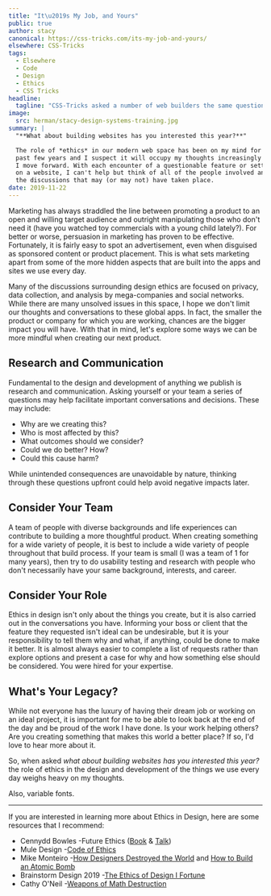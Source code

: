 ```yaml
---
title: "It\u2019s My Job, and Yours"
public: true
author: stacy
canonical: https://css-tricks.com/its-my-job-and-yours/
elsewhere: CSS-Tricks
tags:
  - Elsewhere
  - Code
  - Design
  - Ethics
  - CSS Tricks
headline:
  tagline: "CSS-Tricks asked a number of web builders the same question\u2026"
image:
  src: herman/stacy-design-systems-training.jpg
summary: |
  "**What about building websites has you interested this year?**"

  The role of *ethics* in our modern web space has been on my mind for the
  past few years and I suspect it will occupy my thoughts increasingly as
  I move forward. With each encounter of a questionable feature or setting
  on a website, I can't help but think of all of the people involved and
  the discussions that may (or may not) have taken place.
date: 2019-11-22
---
```


Marketing has always straddled the line between promoting a product to
an open and willing target audience and outright manipulating those who
don't need it (have you watched toy commercials with a young child
lately?). For better or worse, persuasion in marketing has proven to be
effective. Fortunately, it is fairly easy to spot an advertisement, even
when disguised as sponsored content or product placement. This is what
sets marketing apart from some of the more hidden aspects that are built
into the apps and sites we use every day.

Many of the discussions surrounding design ethics are focused on
privacy, data collection, and analysis by mega-companies and social
networks. While there are many unsolved issues in this space, I hope we
don't limit our thoughts and conversations to these global apps. In
fact, the smaller the product or company for which you are working,
chances are the bigger impact you will have. With that in mind, let's
explore some ways we can be more mindful when creating our next product.

## Research and Communication

Fundamental to the design and development of anything we publish is
research and communication. Asking yourself or your team a series of
questions may help facilitate important conversations and decisions.
These may include:

-   Why are we creating this?
-   Who is most affected by this?
-   What outcomes should we consider?
-   Could we do better? How?
-   Could this cause harm?

While unintended consequences are unavoidable by nature, thinking
through these questions upfront could help avoid negative impacts later.

## Consider Your Team

A team of people with diverse backgrounds and life experiences can
contribute to building a more thoughtful product. When creating
something for a wide variety of people, it is best to include a wide
variety of people throughout that build process. If your team is small
(I was a team of 1 for many years), then try to do usability testing and
research with people who don't necessarily have your same background,
interests, and career.

## Consider Your Role

Ethics in design isn't only about the things you create, but it is also
carried out in the conversations you have. Informing your boss or client
that the feature they requested isn't ideal can be undesirable, but it
is your responsibility to tell them why and what, if anything, could be
done to make it better. It is almost always easier to complete a list of
requests rather than explore options and present a case for why and how
something else should be considered. You were hired for your expertise.

## What's Your Legacy?

While not everyone has the luxury of having their dream job or working
on an ideal project, it is important for me to be able to look back at
the end of the day and be proud of the work I have done. Is your work
helping others? Are you creating something that makes this world a
better place? If so, I'd love to hear more about it.

So, when asked *what about building websites has you interested this
year?* the role of ethics in the design and development of the things we
use every day weighs heavy on my thoughts.

Also, variable fonts.

------------------------------------------------------------------------

If you are interested in learning more about Ethics in Design, here are
some resources that I recommend:

-   Cennydd Bowles -Future Ethics ([Book] & [Talk])
-   Mule Design -[Code of Ethics]
-   Mike Monteiro -[How Designers Destroyed the World] and [How to Build
    an Atomic Bomb]
-   Brainstorm Design 2019 -[The Ethics of Design I Fortune]
-   Cathy O'Neil -[Weapons of Math Destruction]

  [Book]: https://www.future-ethics.com/
  [Talk]: https://www.youtube.com/watch?v=DfxMv9mIjFU&t=381s
  [Code of Ethics]: https://muledesign.com/2017/07/a-designers-code-of-ethics
  [How Designers Destroyed the World]: https://vimeo.com/122022963
  [How to Build an Atomic Bomb]: https://vimeo.com/268704084
  [The Ethics of Design I Fortune]: https://www.youtube.com/watch?v=X24twMoJYt4&
  [Weapons of Math Destruction]: https://weaponsofmathdestructionbook.com/

